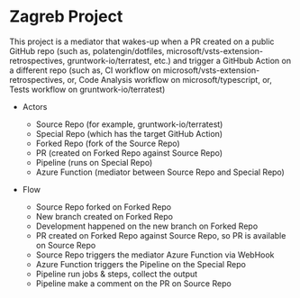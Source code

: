 # Zagreb Project

This project is a mediator that wakes-up when a PR created on a public GitHub repo (such as, polatengin/dotfiles, microsoft/vsts-extension-retrospectives, gruntwork-io/terratest, etc.) and trigger a GitHbub Action on a different repo (such as, CI workflow on microsoft/vsts-extension-retrospectives, or, Code Analysis workflow on microsoft/typescript, or, Tests workflow on gruntwork-io/terratest)

- Actors
  - Source Repo (for example, gruntwork-io/terratest)
  - Special Repo (which has the target GitHub Action)
  - Forked Repo (fork of the Source Repo)
  - PR (created on Forked Repo against Source Repo)
  - Pipeline (runs on Special Repo)
  - Azure Function (mediator between Source Repo and Special Repo)

- Flow
  - Source Repo forked on Forked Repo
  - New branch created on Forked Repo
  - Development happened on the new branch on Forked Repo
  - PR created on Forked Repo against Source Repo, so PR is available on Source Repo
  - Source Repo triggers the mediator Azure Function via WebHook
  - Azure Function triggers the Pipeline on the Special Repo
  - Pipeline run jobs & steps, collect the output
  - Pipeline make a comment on the PR on Source Repo
